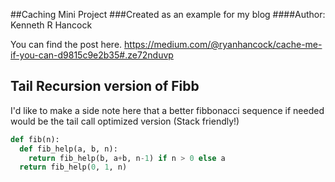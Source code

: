 ##Caching Mini Project 
###Created as an example for my blog
####Author: Kenneth R Hancock

You can find the post here.  https://medium.com/@ryanhancock/cache-me-if-you-can-d9815c9e2b35#.ze72nduvp

## Tail Recursion version of Fibb

I'd like to make a side note here that a better fibbonacci sequence if needed would be the tail call optimized version
(Stack friendly!)

```python
def fib(n):
  def fib_help(a, b, n):
    return fib_help(b, a+b, n-1) if n > 0 else a
  return fib_help(0, 1, n)
```
